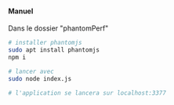 #### Manuel



Dans le dossier "phantomPerf"

```bash
# installer phantomjs
sudo apt install phantomjs
npm i

# lancer avec
sudo node index.js

# l'application se lancera sur localhost:3377
```
